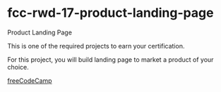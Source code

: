 # fcc-rwd-17-product-landing-page

Product Landing Page

This is one of the required projects to earn your certification.

For this project, you will build landing page to market a product of your choice.

[freeCodeCamp](https://www.freecodecamp.org/learn/2022/responsive-web-design/build-a-product-landing-page-project/build-a-product-landing-page)
